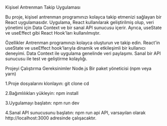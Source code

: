 Kişisel Antrenman Takip Uygulaması

Bu proje, kişisel antrenman programınızı kolayca takip etmenizi sağlayan bir React uygulamasıdır. Uygulama, React kullanılarak geliştirilmiş olup, veri yönetimi için Data Context ve bir sanal API sunucusu içerir. Ayrıca, useState ve useEffect gibi React Hook'ları kullanılmıştır.

Özellikler
Antrenman programınızı kolayca oluşturun ve takip edin.
React'in useState ve useEffect hook'larıyla dinamik ve etkileşimli bir kullanıcı deneyimi.
Data Context ile uygulama genelinde veri paylaşımı.
Sanal bir API sunucusu ile test ve geliştirme kolaylığı.

Projeyi Çalıştırma
Gereksinimler
Node.js
Bir paket yöneticisi (npm veya yarn)

1.Proje dosyalarını klonlayın:
git clone <repository-url>
cd <repository-directory>

2.Bağımlılıkları yükleyin:
npm install

3.Uygulamayı başlatın:
npm run dev

4.Sanal API sunucusunu başlatın:
npm run api
API, varsayılan olarak http://localhost:3000 adresinde çalışacaktır.
